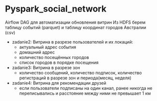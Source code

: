 # Pyspark_social_network
Airflow DAG для автоматизации обновления витрин
Из HDFS берем таблицу событий (parquet) и таблицу координат городов Австралии (csv)
- zadanie2: Витрина в разрезе пользователей и их локаций:
   - актуальный адрес события
   - домашний адрес
   - количество посещённых городов
   - список городов в порядке посещения
- zadanie3: Витрина в разрезе зон
   - количество сообщений, количество подписок, количество регистраций в разрезе зон и периода(месяц, неделя)
- zadanie4: Витрина для рекомендации друзей
   - если пользователи подписаны на один канал, ранее никогда не переписывались и расстояние между ними не превышает 1 км
